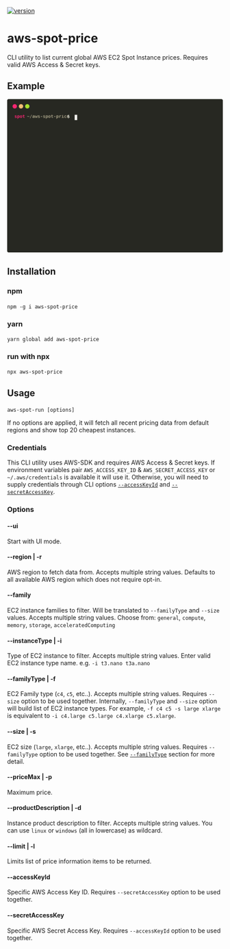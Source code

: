 <a href="https://npmjs.org/package/aws-spot-price">
  <img src="https://img.shields.io/npm/v/aws-spot-price.svg" alt="version" />
</a>

# aws-spot-price

CLI utility to list current global AWS EC2 Spot Instance prices. Requires valid AWS Access & Secret keys.

## Example

![Example](https://raw.githubusercontent.com/hoonoh/aws-spot-price/master/docs/preview.svg?sanitize=true)

## Installation

### npm

`npm -g i aws-spot-price`

### yarn

`yarn global add aws-spot-price`

### run with npx

`npx aws-spot-price`

## Usage

`aws-spot-run [options]`

If no options are applied, it will fetch all recent pricing data from default regions and show top 20 cheapest instances.

### Credentials

This CLI utility uses AWS-SDK and requires AWS Access & Secret keys. If environment variables pair `AWS_ACCESS_KEY_ID` & `AWS_SECRET_ACCESS_KEY` or `~/.aws/credentials` is available it will use it. Otherwise, you will need to supply credentials through CLI options [`--accessKeyId`](#accessKeyId) and [`--secretAccessKey`](#secretAccessKey).

### Options

#### --ui

Start with UI mode.

#### --region | -r

AWS region to fetch data from. Accepts multiple string values.
Defaults to all available AWS region which does not require opt-in.

#### --family

EC2 instance families to filter. Will be translated to `--familyType` and `--size` values.
Accepts multiple string values.
Choose from: `general`, `compute`, `memory`, `storage`, `acceleratedComputing`

#### --instanceType | -i

Type of EC2 instance to filter. Accepts multiple string values.
Enter valid EC2 instance type name. e.g. `-i t3.nano t3a.nano`

#### <a name="familyType"></a>--familyType | -f

EC2 Family type (`c4`, `c5`, etc..). Accepts multiple string values. Requires `--size` option to be used together.
Internally, `--familyType` and `--size` option will build list of EC2 instance types.
For example, `-f c4 c5 -s large xlarge` is equivalent to `-i c4.large c5.large c4.xlarge c5.xlarge`.

#### --size | -s

EC2 size (`large`, `xlarge`, etc..). Accepts multiple string values. Requires `--familyType` option to be used together.
See [`--familyType`](#familyType) section for more detail.

#### --priceMax | -p

Maximum price.

#### --productDescription | -d

Instance product description to filter. Accepts multiple string values.
You can use `linux` or `windows` (all in lowercase) as wildcard.

#### --limit | -l

Limits list of price information items to be returned.

#### <a name="accessKeyId"></a>--accessKeyId

Specific AWS Access Key ID. Requires `--secretAccessKey` option to be used together.

#### <a name="secretAccessKey"></a>--secretAccessKey

Specific AWS Secret Access Key. Requires `--accessKeyId` option to be used together.
